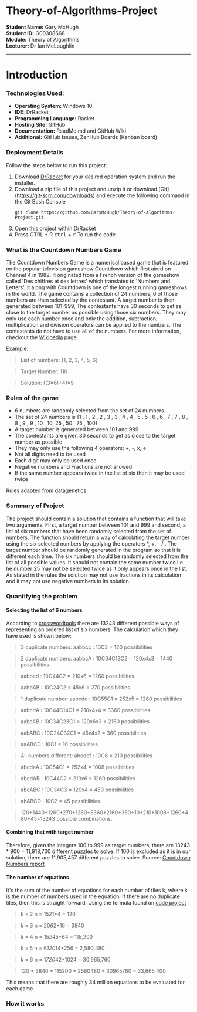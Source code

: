 # Theory-of-Algorithms-Project

**Student Name:** Gary McHugh <br />
**Student ID:** G00308668 <br />
**Module:** Theory of Algorithms<br />
**Lecturer:** Dr Ian McLoughlin <br />

___

# Introduction	

### Technologies Used:

+ **Operating System:** Windows 10
+ **IDE:** DrRacket
+ **Programming Language:** Racket
+ **Hosting Site:** GitHub
+ **Documentation:** ReadMe.md and GitHub Wiki
+ **Additional:** GitHub Issues, ZenHub Boards (Kanban board)


### Deployment Details
Follow the steps below to run this project:

1. Download [DrRacket](https://download.racket-lang.org/) for your desired operation system and run the installer.
2. Download a zip file of this project and unzip it or download [Git] (https://git-scm.com/downloads) and execute the following command in the Git Bash Console
	```
	git clone https://github.com/GaryMcHugh/Theory-of-Algorithms-Project.git
	```
3. Open this project within DrRacket
4. Press CTRL + R <kbd>ctrl</kbd> + <kbd>r</kbd> To run the code

### What is the Countdown Numbers Game
The Countdown Numbers Game is a numerical based game that is featured on the popular television gameshow Countdown which first aired on Channel 4 in 1982. It originated from a French version of the gameshow called 'Des chiffres et des lettres' which translates to 'Numbers and Letters', it along with Countdown is one of the longest running gameshows in the world. The game contains a collection of 24 numbers, 6 of those numbers are then selected by the contestant. A target number is then generated between 101-999, The contestants have 30 seconds to get as close to the target number as possible using those six numbers. They may only use each number once and only the addition, subtraction, multiplication and division operators can be applied to the numbers. The contestants do not have to use all of the numbers. For more information, checkout the [Wikipedia](https://en.wikipedia.org/wiki/Countdown_(game_show)#Numbers_round) page.

Example:
> List of numbers: {1, 2, 3, 4, 5, 6}

> Target Number: 110

> Solution: ((3×6)+4)×5

### Rules of the game
+ 6 numbers are randomly selected from the set of 24 numbers
+ The set of 24 numbers is {1 , 1 , 2 , 2 , 3 , 3 , 4 , 4 , 5 , 5 , 6 , 6 , 7 , 7 , 8 , 8 , 9 , 9 , 10 , 10, 25 , 50 , 75 , 100}
+ A target number is generated between 101 and 999
+ The contestants are given 30 seconds to get as close to the target number as possible
+ They may only use the following 4 operators: +, -, x, ÷
+ Not all digits need to be used
+ Each digit may only be used once
+ Negative numbers and Fractions are not allowed
+ If the same number appears twice in the list of six then it may be used twice

Rules adapted from [datagenetics](http://datagenetics.com/blog/august32014/index.html)
### Summary of Project
The project should contain a solution that contains a function that will take two arguments. First, a target number between 101 and 999 and second, a list of six numbers that have been randomly selected from the set of numbers. The function should return a way of calculating the target number using the six selected numbers by applying the operators *, +, - / . The target number should be randomly generated in the program so that it is different each time. The six numbers should be randomly selected from the list of all possible values. It should not contain the same number twice i.e. he number 25 may not be selected twice as it only appears once in the list. As stated in the rules the solution may not use fractions in its calculation and it may not use negative numbers in its solution.

### Quantifying the problem
#### Selecting the list of 6 numbers
According to [crosswordtools](https://www.codeproject.com/Articles/740035/Countdown-Number-Puzzle-Solver) there are 13243 different possible ways of representing an ordered list of six numbers. The calculation which they have used is shown below:

> 3 duplicate numbers:
> aabbcc : 10C3 = 120 possibilities 

> 2 duplicate numbers:
> aabbcA : 10C34C13C2 = 120x4x3 = 1440 possibilities

> aabbcd : 10C44C2 = 210x6 = 1260 possibilities

> aabbAB : 10C24C2 = 45x6 = 270 possibilities

> 1 duplicate number:
> aabcde : 10C55C1 = 252x5 = 1260 possibilities

> aabcdA : 10C44C14C1 = 210x4x4 = 3360 possibilities

> aabcAB : 10C34C23C1 = 120x6x3 = 2160 possibilities

> aabABC : 10C24C32C1 = 45x4x2 = 360 possibilities

> aaABCD : 10C1 = 10 possibilities

> All numbers different:
> abcdef : 10C6 = 210 possibilities

> abcdeA : 10C54C1 = 252x4 = 1008 possibilities

> abcdAB : 10C44C2 = 210x6 = 1260 possibilities

> abcABC : 10C34C3 = 120x4 = 480 possibilities

> abABCD : 10C2 = 45 possibilities


> 120+1440+1260+270+1260+3360+2160+360+10+210+1008+1260+480+45=13243 possible combinations.

#### Combining that with target number
Therefore, given the integers 100 to 999 as target numbers, there are 13243 * 900 = 11,918,700 different puzzles to solve.
If 100 is excluded as it is in our solution, there are 11,905,457 different puzzles to solve.
Source: [Countdown Numbers report](http://ccg.doc.gold.ac.uk/papers/colton_aisb14a.pdf)
#### The number of equations
It's the sum of the number of equations for each number of tiles k, where k is the number of numbers used in the equation. If there are no duplicate tiles, then this is straight forward. Using the formula found on [code project](https://www.codeproject.com/Articles/740035/Countdown-Number-Puzzle-Solver)

> k = 2 n = 15*2*1*4 = 120

> k = 3 n = 20*6*2*16 = 3840

> k = 4 n = 15*24*5*64 = 115,200

> k = 5 n = 6*120*14*256 = 2,580,480

> k = 6 n = 1*720*42*1024 = 30,965,760

>120 + 3840 + 115200 + 2580480 + 30965760 = 33,665,400 

This means that there are roughly 34 million equations to be evaluated for each game.
### How it works
